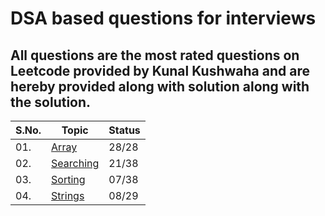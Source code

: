 # DSA based questions for interviews
## All questions are the most rated questions on Leetcode provided by Kunal Kushwaha and are hereby provided along with solution along with the solution.


| S.No. | Topic                      | Status|
|-------|----------------------------|-------|
| 01.   | [Array](/Arrays)           | 28/28 |
| 02.   | [Searching](/Searching)    | 21/38 |
| 03.   | [Sorting](/Sorting)        | 07/38 |
| 04.   | [Strings](/String)         | 08/29 |
